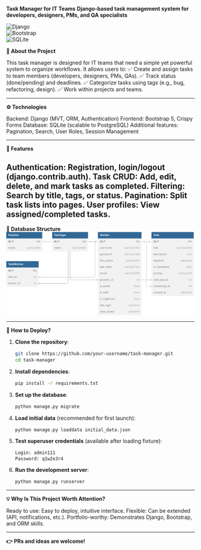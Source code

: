 **Task Manager for IT Teams**
**Django-based task management system for developers, designers, PMs, and QA specialists**


![Django](https://img.shields.io/badge/Django-092E20?style=for-the-badge&logo=django&logoColor=white)  
![Bootstrap](https://img.shields.io/badge/Bootstrap-563D7C?style=for-the-badge&logo=bootstrap&logoColor=white)  
![SQLite](https://img.shields.io/badge/SQLite-07405E?style=for-the-badge&logo=sqlite&logoColor=white)  

**📌 About the Project**

This task manager is designed for IT teams that need a simple yet powerful system to organize workflows. It allows users to:
✅ Create and assign tasks to team members (developers, designers, PMs, QAs).
✅ Track status (done/pending) and deadlines.
✅ Categorize tasks using tags (e.g., bug, refactoring, design).
✅ Work within projects and teams.

--- 

**⚙️ Technologies**

Backend: Django (MVT, ORM, Authentication)
Frontend: Bootstrap 5, Crispy Forms
Database: SQLite (scalable to PostgreSQL)
Additional features: Pagination, Search, User Roles, Session Management

--- 

**🔧 Features**

Authentication: Registration, login/logout (django.contrib.auth).
Task CRUD: Add, edit, delete, and mark tasks as completed.
Filtering: Search by title, tags, or status.
Pagination: Split task lists into pages.
User profiles: View assigned/completed tasks.
--- 

**📂 Database Structure**  
![DB Diagram](./docs/diagram_db.svg)

--- 

**🚀 How to Deploy?**

1. **Clone the repository**:
   ```bash
   git clone https://github.com/your-username/task-manager.git
   cd task-manager
   ```

2. **Install dependencies**:
   ```bash
   pip install -r requirements.txt
   ```

3. **Set up the database**:
   ```bash
   python manage.py migrate
   ```

4. **Load initial data** (recommended for first launch):
   ```bash
   python manage.py loaddata initial_data.json
   ```

5. **Test superuser credentials** (available after loading fixture):
   ```
   Login: admin111
   Password: q1w2e3r4
   ```

6. **Run the development server**:
   ```bash
   python manage.py runserver
   ```

--- 

**💡 Why Is This Project Worth Attention?**

Ready to use: Easy to deploy, intuitive interface.
Flexible: Can be extended (API, notifications, etc.).
Portfolio-worthy: Demonstrates Django, Bootstrap, and ORM skills.

--- 

**👉 PRs and ideas are welcome!**
